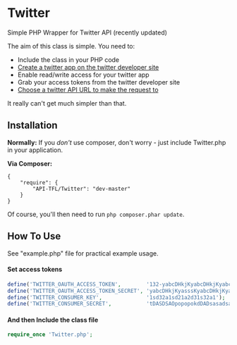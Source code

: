 # Twitter
Simple PHP Wrapper for Twitter API (recently updated)

The aim of this class is simple. You need to:

- Include the class in your PHP code
- [Create a twitter app on the twitter developer site](https://dev.twitter.com/apps/)
- Enable read/write access for your twitter app
- Grab your access tokens from the twitter developer site
- [Choose a twitter API URL to make the request to](https://dev.twitter.com/docs/api/1.1/)

It really can't get much simpler than that.

Installation
------------

**Normally:** If you *don't* use composer, don't worry - just include Twitter.php in your application. 

**Via Composer:** 

    {
        "require": {
            "API-TFL/Twitter": "dev-master"
        }
    }

Of course, you'll then need to run `php composer.phar update`.

How To Use
----------

See "example.php" file for practical example usage.

#### Set access tokens ####

```php
define('TWITTER_OAUTH_ACCESS_TOKEN',        '132-yabcDHkjKyabcDHkjKyabcDHkjKyabcDHkjK');
define('TWITTER_OAUTH_ACCESS_TOKEN_SECRET', 'yabcDHkjKyasssKyabcDHkjKyadddbcDHkjK');
define('TWITTER_CONSUMER_KEY',              '1sd32a1sd21a2d31s32a1');
define('TWITTER_CONSUMER_SECRET',           'tDASDSAOpopopokdDADsasadsa');

```

#### And then Include the class file ####

```php
require_once 'Twitter.php';
```
